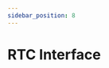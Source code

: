 ```yaml
---
sidebar_position: 8
---
```


<!-- import RTC from "../../../../common/accessories/\_rtc.mdx"; -->

# RTC Interface

<!-- <RTC product="Radxa CM3 IO Board" rtc_connection_img="/img/cm3/cm3-io-rtc.webp" /> -->
